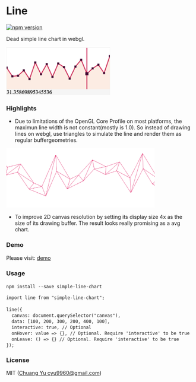 # Line

[![npm version](https://badge.fury.io/js/simple-line-chart.svg)](https://badge.fury.io/js/simple-line-chart)

Dead simple line chart in webgl.

<img src="./imgs/screenshot.png" width="280" />

### Highlights

- Due to limitations of the OpenGL Core Profile on most platforms, the maximun line width is not constant(mostly is 1.0). So instead of drawing lines on webgl, use triangles to simulate the line and render them as regular buffergeometries.

<img src="./imgs/line-wireframe.png" width="400" />

- To improve 2D canvas resolution by setting its display size 4x as the size of its drawing buffer. The result looks really promising as a avg chart.

### Demo

Please visit: [demo](https://cyyyu.github.io/projects/simple-line-chart/)

### Usage

`npm install --save simple-line-chart`

```
import line from "simple-line-chart";

line({
  canvas: document.querySelector("canvas"),
  data: [100, 200, 300, 200, 400, 100],
  interactive: true, // Optional
  onHover: value => {}, // Optional. Require 'interactive' to be true
  onLeave: () => {} // Optional. Require 'interactive' to be true
});
```

### License

MIT ([Chuang Yu <cyu9960@gmail.com>](https://github.com/cyyyu))
